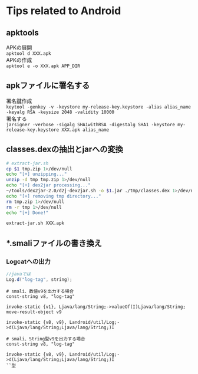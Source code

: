 # Tips related to Android

## apktools
APKの展開  
`apktool d XXX.apk`  
APKの作成  
`apktool e -o XXX.apk APP_DIR` 

## apkファイルに署名する 
署名鍵作成  
`keytool -genkey -v -keystore my-release-key.keystore -alias alias_name -keyalg RSA -keysize 2048 -validity 10000`  
署名する  
```jarsigner -verbose -sigalg SHA1withRSA -digestalg SHA1 -keystore my-release-key.keystore XXX.apk alias_name```

## classes.dexの抽出とjarへの変換
```bash
# extract-jar.sh
cp $1 tmp.zip 1>/dev/null
echo "[+] unzipping..."
unzip -d tmp tmp.zip 1>/dev/null
echo "[+] dex2jar processing..."
~/tools/dex2jar-2.0/d2j-dex2jar.sh -o $1.jar ./tmp/classes.dex 1>/dev/null
echo "[+] removing tmp directory..."
rm tmp.zip 1>/dev/null
rm -r tmp 1>/dev/null
echo "[+] Done!"
```
```bash
extract-jar.sh XXX.apk
```

## *.smaliファイルの書き換え
### Logcatへの出力

```java
//javaでは
Log.d("log-tag", string);
```

```smali
# smali、数値v9を出力する場合
const-string v8, "log-tag"

invoke-static {v1}, Ljava/lang/String;->valueOf(I)Ljava/lang/String;
move-result-object v9

invoke-static {v8, v9}, Landroid/util/Log;->d(Ljava/lang/String;Ljava/lang/String;)I
```

```smali
# smali、String型v9を出力する場合
const-string v8, "log-tag"

invoke-static {v8, v9}, Landroid/util/Log;->d(Ljava/lang/String;Ljava/lang/String;)I
``型
